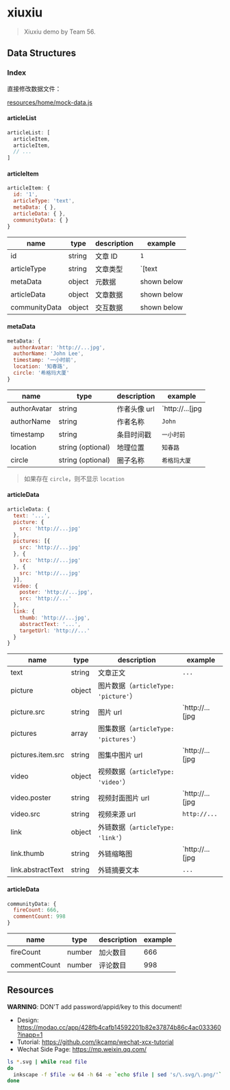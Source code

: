 # xiuxiu

> Xiuxiu demo by Team 56.

## Data Structures

### Index

直接修改数据文件：

[resources/home/mock-data.js](resources/home/mock-data.js)

#### articleList

``` js
articleList: [
  articleItem,
  articleItem,
  // ...
]
```

#### articleItem

``` js
articleItem: {
  id: '1',
  articleType: 'text',
  metaData: { },
  articleData: { },
  communityData: { }
}
```

name | type | description | example
-----|------|-------------|--------
id | string | 文章 ID | `1`
articleType | string | 文章类型 | `[text|picture|pictures|video|link]`
metaData | object | 元数据 | shown below
articleData | object | 文章数据 | shown below
communityData | object | 交互数据 | shown below

#### metaData

``` js
metaData: {
  authorAvatar: 'http://...jpg',
  authorName: 'John Lee',
  timestamp: '一小时前',
  location: '知春路',
  circle: '希格玛大厦'
}
```

name | type | description | example
-----|------|-------------|--------
authorAvatar | string | 作者头像 url | `http://...[jpg|png]`
authorName | string | 作者名称 | `John`
timestamp | string | 条目时间戳 | `一小时前`
location | string (optional) | 地理位置 | `知春路`
circle | string (optional) | 圈子名称 | `希格玛大厦`

> 如果存在 `circle`，则不显示 `location`

#### articleData

``` js
articleData: {
  text: '...',
  picture: {
    src: 'http://...jpg'
  },
  pictures: [{
    src: 'http://...jpg'
  }, {
    src: 'http://...jpg'
  }, {
    src: 'http://...jpg'
  }],
  video: {
    poster: 'http://...jpg',
    src: 'http://...'
  },
  link: {
    thumb: 'http://...jpg',
    abstractText: '...',
    targetUrl: 'http://...'
  }
}
```

name | type | description | example
-----|------|-------------|--------
text | string | 文章正文 | `...`
picture | object | 图片数据（`articleType: 'picture'`） |
picture.src | string | 图片 url | `http://...[jpg|png]`
pictures | array | 图集数据（`articleType: 'pictures'`） |
pictures.item.src | string | 图集中图片 url | `http://...[jpg|png]`
video | object | 视频数据（`articleType: 'video'`） |
video.poster | string | 视频封面图片 url | `http://...[jpg|png]`
video.src | string | 视频来源 url | `http://...`
link | object | 外链数据（`articleType: 'link'`） |
link.thumb | string | 外链缩略图 | `http://...[jpg|png]`
link.abstractText | string | 外链摘要文本 | `...`

#### articleData

``` js
communityData: {
  fireCount: 666,
  commentCount: 998
}
```

name | type | description | example
-----|------|-------------|--------
fireCount | number | 加火数目 | 666
commentCount | number | 评论数目 | 998

## Resources

**WARNING**: DON'T add password/appid/key to this document!

- Design: https://modao.cc/app/428fb4cafb14592201b82e37874b86c4ac033360?inapp=1
- Tutorial: https://github.com/ikcamp/wechat-xcx-tutorial
- Wechat Side Page: https://mp.weixin.qq.com/

``` bash
ls *.svg | while read file
do
  inkscape -f $file -w 64 -h 64 -e `echo $file | sed 's/\.svg/\.png/'`
done
```

